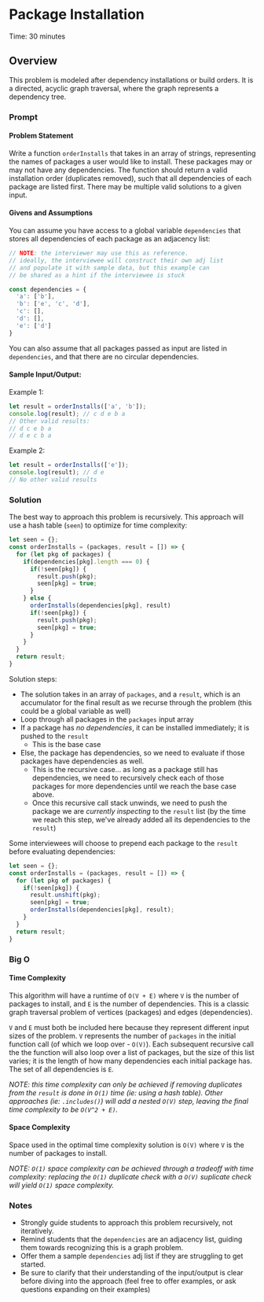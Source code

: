 # Package Installation

Time: 30 minutes

## Overview

This problem is modeled after dependency installations or build orders. It is a directed, acyclic graph traversal, where the graph represents a dependency tree.

### Prompt

#### Problem Statement

Write a function `orderInstalls` that takes in an array of strings, representing the names of packages a user would like to install. These packages may or may not have any dependencies. The function should return a valid installation order (duplicates removed), such that all dependencies of each package are listed first. There may be multiple valid solutions to a given input.

#### Givens and Assumptions

You can assume you have access to a global variable `dependencies` that stores all dependencies of each package as an adjacency list:

```js
// NOTE: the interviewer may use this as reference.
// ideally, the interviewee will construct their own adj list
// and populate it with sample data, but this example can
// be shared as a hint if the interviewee is stuck

const dependencies = {
  'a': ['b'],
  'b': ['e', 'c', 'd'],
  'c': [],
  'd': [],
  'e': ['d']
}
```

You can also assume that all packages passed as input are listed in `dependencies`, and that there are no circular dependencies.

#### Sample Input/Output:

Example 1:
```js
let result = orderInstalls(['a', 'b']);
console.log(result); // c d e b a
// Other valid results:
// d c e b a
// d e c b a
```

Example 2:
```js
let result = orderInstalls(['e']);
console.log(result); // d e
// No other valid results
```

### Solution

The best way to approach this problem is recursively. This approach will use a hash table (`seen`) to optimize for time complexity:

```js
let seen = {};
const orderInstalls = (packages, result = []) => {
  for (let pkg of packages) {
    if(dependencies[pkg].length === 0) {
      if(!seen[pkg]) {
        result.push(pkg);
        seen[pkg] = true;
      }
    } else {
      orderInstalls(dependencies[pkg], result)
      if(!seen[pkg]) {
        result.push(pkg);
        seen[pkg] = true;
      }
    }
  }
  return result;
}
```

Solution steps:
* The solution takes in an array of `packages`, and a `result`, which is an accumulator for the final result as we recurse through the problem (this could be a global variable as well)
* Loop through all packages in the `packages` input array
* If a package has _no dependencies_, it can be installed immediately; it is pushed to the `result`
  * This is the base case
* Else, the package has dependencies, so we need to evaluate if those packages have dependencies as well.
  * This is the recursive case... as long as a package still has dependencies, we need to recursively check each of those packages for more dependencies until we reach the base case above.
  * Once this recursive call stack unwinds, we need to push the package we are _currently inspecting_ to the `result` list (by the time we reach this step, we've already added all its dependencies to the `result`)

Some interviewees will choose to prepend each package to the `result` before evaluating dependencies:

```js
let seen = {};
const orderInstalls = (packages, result = []) => {
  for (let pkg of packages) {
    if(!seen[pkg]) {
      result.unshift(pkg);
      seen[pkg] = true;
      orderInstalls(dependencies[pkg], result);
    }
  }
  return result;
}
```

### Big O

#### Time Complexity

This algorithm will have a runtime of `O(V + E)` where `V` is the number of packages to install, and `E` is the number of dependencies. This is a classic graph traversal problem of vertices (packages) and edges (dependencies).

`V` and `E` must both be included here because they represent different input sizes of the problem. `V` represents the number of `packages` in the initial function call (of which we loop over - `O(V)`). Each subsequent recursive call the the function will also loop over a list of packages, but the size of this list varies; it is the length of how many dependencies each initial package has. The set of all dependencies is `E`.

_NOTE: this time complexity can only be achieved if removing duplicates from the `result` is done in `O(1)` time (ie: using a hash table). Other approaches (ie: `.includes()`) will add a nested `O(V)` step, leaving the final time complexity to be `O(V^2 + E)`._

#### Space Complexity

Space used in the optimal time complexity solution is `O(V)` where `V` is the number of packages to install.

_NOTE: `O(1)` space complexity can be achieved through a tradeoff with time complexity: replacing the `O(1)` duplicate check with a `O(V)` suplicate check will yield `O(1)` space complexity._

### Notes

* Strongly guide students to approach this problem recursively, not iteratively.
* Remind students that the `dependencies` are an adjacency list, guiding them towards recognizing this is a graph problem.
* Offer them a sample `dependencies` adj list if they are struggling to get started.
* Be sure to clarify that their understanding of the input/output is clear before diving into the approach (feel free to offer examples, or ask questions expanding on their examples)
